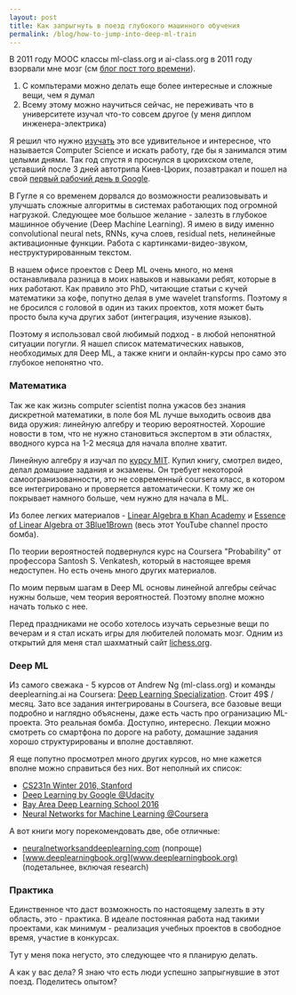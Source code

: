 ```yaml
---
layout: post
title: Как запрыгнуть в поезд глубокого машинного обучения
permalink: /blog/how-to-jump-into-deep-ml-train
---
```


В 2011 году MOOC классы ml-class.org и ai-class.org в 2011 году взорвали мне мозг (см [блог пост того времени](https://vorushin.github.io/blog/69-on-stanford-online-classes)).

1. С компьтерами можно делать еще более интересные и сложные вещи, чем я думал
2. Всему этому можно научиться сейчас, не переживать что в университете изучал что-то совсем другое (у меня диплом инженера-электрика)

Я решил что нужно [изучать](https://vorushin.github.io/blog/73-new-horizons) это все удивительное и интересное, что называется Computer Science и искать работу, где бы я занимался этим целыми днями. Так год спустя я проснулся в цюрихском отеле, уставший после 3 дней автотрипа Киев-Цюрих, позавтракал и пошел на свой [первый рабочий день в Google](https://vorushin.github.io/blog/78-i-work-at-google-zurich).

В Гугле я со временем дорвался до возможности реализовывать и улучшать сложные алгоритмы в системах работающих под огромной нагрузкой. Следующее мое большое желание - залезть в глубокое машинное обучение (Deep Machine Learning). Я имею в виду именно convolutional neural nets, RNNs, куча слоев, residual nets, нелинейные активационные функции. Работа с картинками-видео-звуком, неструктурированным текстом.

В нашем офисе проектов с Deep ML очень много, но меня останавливала разница в моих навыков и навыками ребят, которые в них работают. Как правило это PhD, читающие статьи с кучей математики за кофе, попутно делая в уме wavelet transforms. Поэтому я не бросился с головой в один из таких проектов, хотя может быть просто была куча других забот (интеграция, изучение языков).

Поэтому я использовал свой любимый подход - в любой непонятной ситуации погугли. Я нашел список математических навыков, необходимых для Deep ML, а также книги и онлайн-курсы про само это глубокое непонятно что.
<!--more-->

### Математика

Так же как жизнь computer scientist полна ужасов без знания дискретной математики, в поле боя ML лучше выходить освоив два вида оружия: линейную алгебру и теорию вероятностей. Хорошие новости в том, что не нужно становиться экспертом в эти областях, вводного курса на 1-2 месяца для начала вполне хватит.

Линейную алгебру я изучал по [курсу MIT](https://ocw.mit.edu/courses/mathematics/18-06-linear-algebra-spring-2010/). Купил книгу, смотрел видео, делал домашние задания и экзамены. Он требует некоторой самоогранизованности, это не современный coursera класс, в котором все интегрировано и проверяется автоматически. К тому же он покрывает намного больше, чем нужно для начала в ML.

Из более легких материалов - [Linear Algebra в Khan Academy](https://www.khanacademy.org/math/linear-algebra) и [Essence of Linear Algebra от 3Blue1Brown](https://www.youtube.com/watch?v=kjBOesZCoqc&list=PLZHQObOWTQDPD3MizzM2xVFitgF8hE_ab) (весь этот YouTube channel просто бомба).

По теории вероятностей подвернулся курс на Coursera "Probability" от профессора Santosh S. Venkatesh, который в настоящее время недоступен. Но есть очень много других материалов.

По моим первым шагам в Deep ML основы линейной алгебры сейчас нужны больше, чем теория вероятностей. Поэтому вполне можно начать только с нее.

Перед праздниками не особо хотелось изучать серьезные вещи по вечерам и я стал искать игры для любителей поломать мозг. Одним из открытий для меня стал шахматный сайт [lichess.org](https://lichess.org).

### Deep ML

Из самого свежака - 5 курсов от Andrew Ng (ml-class.org) и команды deeplearning.ai на Coursera: [Deep Learning Specialization](https://www.coursera.org/specializations/deep-learning). Стоит 49$ / месяц. Зато все задания интегрированы в Coursera, все базовые вещи подробно и наглядно объяснены, даже есть часть про огранизацию ML-проекта. Это реальная бомба. Доступно, интересно. Лекции можно смотреть со смартфона по дороге на работу, домашние задания хорошо структурированы и вполне доставляют.

Я еще попутно просмотрел много других курсов, но мне кажется вполне можно справиться без них. Вот неполный их список:

* [CS231n Winter 2016, Stanford](https://www.youtube.com/watch?v=g-PvXUjD6qg&list=PLlJy-eBtNFt6EuMxFYRiNRS07MCWN5UIA)
* [Deep Learning by Google @Udacity](https://www.udacity.com/course/deep-learning--ud730)
* [Bay Area Deep Learning School 2016](https://www.youtube.com/playlist?list=PLrE1razUE9q151v_k-HnidYbPV45T8JCv)
* [Neural Networks for Machine Learning @Coursera](https://www.coursera.org/learn/neural-networks)

А вот книги могу порекомендовать две, обе отличные:

* [neuralnetworksanddeeplearning.com](neuralnetworksanddeeplearning.com) (попроще)
* [www.deeplearningbook.org](www.deeplearningbook.org) (подетальнее, включая research)

### Практика

Единственное что даст возможность по настоящему залезть в эту область, это - практика. В идеале постоянная работа над такими проектами, как минимум - реализация учебных проектов в свободное время, участие в конкурсах.

Тут у меня пока негусто, это следующее что я планирую делать.

А как у вас дела? Я знаю что есть люди успешно запрыгнувшие в этот поезд. Поделитесь опытом?